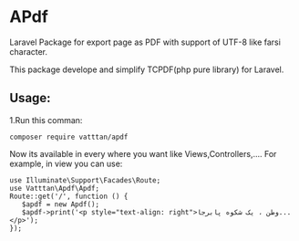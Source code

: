 # APdf
Laravel Package for export page as PDF with support of UTF-8 like farsi character.

This package develope and simplify TCPDF(php pure library) for Laravel.
## Usage:
1.Run this comman:

 ```  
 composer require vatttan/apdf
 ```
Now its available in every where you want like Views,Controllers,....
For example, in view you can use:
 ```  
use Illuminate\Support\Facades\Route;
use Vatttan\Apdf\Apdf;
Route::get('/', function () {
    $apdf = new Apdf();
    $apdf->print('<p style="text-align: right">وطن ، یک شکوه پابرجا...</p>');
});
 ```  


